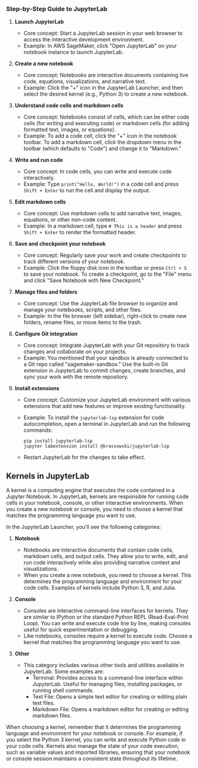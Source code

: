 ### Step-by-Step Guide to JupyterLab

1. **Launch JupyterLab**
   - Core concept: Start a JupyterLab session in your web browser to access the interactive development environment.
   - Example: In AWS SageMaker, click "Open JupyterLab" on your notebook instance to launch JupyterLab.

2. **Create a new notebook**
   - Core concept: Notebooks are interactive documents containing live code, equations, visualizations, and narrative text.
   - Example: Click the "+" icon in the JupyterLab Launcher, and then select the desired kernel (e.g., Python 3) to create a new notebook.

3. **Understand code cells and markdown cells**
   - Core concept: Notebooks consist of cells, which can be either code cells (for writing and executing code) or markdown cells (for adding formatted text, images, or equations).
   - Example: To add a code cell, click the "+" icon in the notebook toolbar. To add a markdown cell, click the dropdown menu in the toolbar (which defaults to "Code") and change it to "Markdown."

4. **Write and run code**
   - Core concept: In code cells, you can write and execute code interactively.
   - Example: Type `print("Hello, World!")` in a code cell and press `Shift + Enter` to run the cell and display the output.

5. **Edit markdown cells**
   - Core concept: Use markdown cells to add narrative text, images, equations, or other non-code content.
   - Example: In a markdown cell, type `# This is a header` and press `Shift + Enter` to render the formatted header.

6. **Save and checkpoint your notebook**
   - Core concept: Regularly save your work and create checkpoints to track different versions of your notebook.
   - Example: Click the floppy disk icon in the toolbar or press `Ctrl + S` to save your notebook. To create a checkpoint, go to the "File" menu and click "Save Notebook with New Checkpoint."

7. **Manage files and folders**
   - Core concept: Use the JupyterLab file browser to organize and manage your notebooks, scripts, and other files.
   - Example: In the file browser (left sidebar), right-click to create new folders, rename files, or move items to the trash.

8. **Configure Git integration**
   - Core concept: Integrate JupyterLab with your Git repository to track changes and collaborate on your projects.
   - Example: You mentioned that your sandbox is already connected to a Git repo called "sagemaker-sandbox." Use the built-in Git extension in JupyterLab to commit changes, create branches, and sync your work with the remote repository.

9. **Install extensions**
   - Core concept: Customize your JupyterLab environment with various extensions that add new features or improve existing functionality.
   - Example: To install the `jupyterlab-lsp` extension for code autocompletion, open a terminal in JupyterLab and run the following commands:

     ```
     pip install jupyterlab-lsp
     jupyter labextension install @krassowski/jupyterlab-lsp
     ```

   - Restart JupyterLab for the changes to take effect.

## Kernels in JupyterLab

A kernel is a computing engine that executes the code contained in a Jupyter Notebook. In JupyterLab, kernels are responsible for running code cells in your notebook, console, or other interactive environments. When you create a new notebook or console, you need to choose a kernel that matches the programming language you want to use.

In the JupyterLab Launcher, you'll see the following categories:

1. **Notebook**
   - Notebooks are interactive documents that contain code cells, markdown cells, and output cells. They allow you to write, edit, and run code interactively while also providing narrative context and visualizations.
   - When you create a new notebook, you need to choose a kernel. This determines the programming language and environment for your code cells. Examples of kernels include Python 3, R, and Julia.

2. **Console**
   - Consoles are interactive command-line interfaces for kernels. They are similar to IPython or the standard Python REPL (Read-Eval-Print Loop). You can write and execute code line by line, making consoles useful for quick experimentation or debugging.
   - Like notebooks, consoles require a kernel to execute code. Choose a kernel that matches the programming language you want to use.

3. **Other**
   - This category includes various other tools and utilities available in JupyterLab. Some examples are:
     - Terminal: Provides access to a command-line interface within JupyterLab. Useful for managing files, installing packages, or running shell commands.
     - Text File: Opens a simple text editor for creating or editing plain text files.
     - Markdown File: Opens a markdown editor for creating or editing markdown files.

When choosing a kernel, remember that it determines the programming language and environment for your notebook or console. For example, if you select the Python 3 kernel, you can write and execute Python code in your code cells. Kernels also manage the state of your code execution, such as variable values and imported libraries, ensuring that your notebook or console session maintains a consistent state throughout its lifetime.

